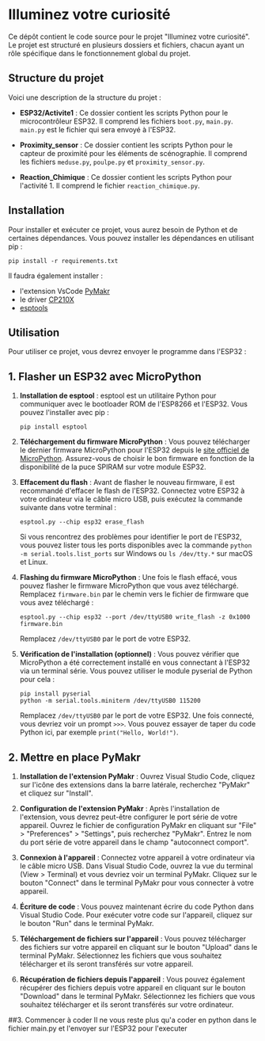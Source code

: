 # Illuminez votre curiosité

Ce dépôt contient le code source pour le projet "Illuminez votre curiosité". Le projet est structuré en plusieurs dossiers et fichiers, chacun ayant un rôle spécifique dans le fonctionnement global du projet.


## Structure du projet

Voici une description de la structure du projet :

- **ESP32/Activite1** : Ce dossier contient les scripts Python pour le microcontrôleur ESP32. Il comprend les fichiers `boot.py`, `main.py`. `main.py` est le fichier qui sera envoyé à l'ESP32.

- **Proximity_sensor** : Ce dossier contient les scripts Python pour le capteur de proximité pour les éléments de scénographie. Il comprend les fichiers `meduse.py`, `poulpe.py` et `proximity_sensor.py`.

- **Reaction_Chimique** : Ce dossier contient les scripts Python pour l'activité 1. Il comprend le fichier `reaction_chimique.py`.


## Installation

Pour installer et exécuter ce projet, vous aurez besoin de Python et de certaines dépendances. Vous pouvez installer les dépendances en utilisant pip :

```
pip install -r requirements.txt
```

Il faudra également installer :
- l'extension VsCode [PyMakr](https://marketplace.visualstudio.com/items?itemName=pycom.Pymakr)
- le driver [CP210X](https://www.silabs.com/developers/usb-to-uart-bridge-vcp-drivers?tab=overview)
- [esptools](https://github.com/espressif/esptool/)

## Utilisation

Pour utiliser ce projet, vous devrez envoyer le programme dans l'ESP32 :

## 1. Flasher un ESP32 avec MicroPython

1. **Installation de esptool** : esptool est un utilitaire Python pour communiquer avec le bootloader ROM de l'ESP8266 et l'ESP32. Vous pouvez l'installer avec pip :

    ```
    pip install esptool
    ```

2. **Téléchargement du firmware MicroPython** : Vous pouvez télécharger le dernier firmware MicroPython pour l'ESP32 depuis le [site officiel de MicroPython](https://micropython.org/download/esp32/). Assurez-vous de choisir le bon firmware en fonction de la disponibilité de la puce SPIRAM sur votre module ESP32.

3. **Effacement du flash** : Avant de flasher le nouveau firmware, il est recommandé d'effacer le flash de l'ESP32. Connectez votre ESP32 à votre ordinateur via le câble micro USB, puis exécutez la commande suivante dans votre terminal :

    ```
    esptool.py --chip esp32 erase_flash
    ```

    Si vous rencontrez des problèmes pour identifier le port de l'ESP32, vous pouvez lister tous les ports disponibles avec la commande `python -m serial.tools.list_ports` sur Windows ou `ls /dev/tty.*` sur macOS et Linux.

4. **Flashing du firmware MicroPython** : Une fois le flash effacé, vous pouvez flasher le firmware MicroPython que vous avez téléchargé. Remplacez `firmware.bin` par le chemin vers le fichier de firmware que vous avez téléchargé :

    ```
    esptool.py --chip esp32 --port /dev/ttyUSB0 write_flash -z 0x1000 firmware.bin
    ```

    Remplacez `/dev/ttyUSB0` par le port de votre ESP32.

5. **Vérification de l'installation (optionnel)** : Vous pouvez vérifier que MicroPython a été correctement installé en vous connectant à l'ESP32 via un terminal série. Vous pouvez utiliser le module pyserial de Python pour cela :

    ```
    pip install pyserial
    python -m serial.tools.miniterm /dev/ttyUSB0 115200
    ```

    Remplacez `/dev/ttyUSB0` par le port de votre ESP32. Une fois connecté, vous devriez voir un prompt `>>>`. Vous pouvez essayer de taper du code Python ici, par exemple `print("Hello, World!")`.

## 2. Mettre en place PyMakr

1. **Installation de l'extension PyMakr** : Ouvrez Visual Studio Code, cliquez sur l'icône des extensions dans la barre latérale, recherchez "PyMakr" et cliquez sur "Install".

2. **Configuration de l'extension PyMakr** : Après l'installation de l'extension, vous devrez peut-être configurer le port série de votre appareil. Ouvrez le fichier de configuration PyMakr en cliquant sur "File" > "Preferences" > "Settings", puis recherchez "PyMakr". Entrez le nom du port série de votre appareil dans le champ "autoconnect comport".

3. **Connexion à l'appareil** : Connectez votre appareil à votre ordinateur via le câble micro USB. Dans Visual Studio Code, ouvrez la vue du terminal (View > Terminal) et vous devriez voir un terminal PyMakr. Cliquez sur le bouton "Connect" dans le terminal PyMakr pour vous connecter à votre appareil.

4. **Écriture de code** : Vous pouvez maintenant écrire du code Python dans Visual Studio Code. Pour exécuter votre code sur l'appareil, cliquez sur le bouton "Run" dans le terminal PyMakr.

5. **Téléchargement de fichiers sur l'appareil** : Vous pouvez télécharger des fichiers sur votre appareil en cliquant sur le bouton "Upload" dans le terminal PyMakr. Sélectionnez les fichiers que vous souhaitez télécharger et ils seront transférés sur votre appareil.

6. **Récupération de fichiers depuis l'appareil** : Vous pouvez également récupérer des fichiers depuis votre appareil en cliquant sur le bouton "Download" dans le terminal PyMakr. Sélectionnez les fichiers que vous souhaitez télécharger et ils seront transférés sur votre ordinateur.


##3. Commencer à coder
Il ne vous reste plus qu'a coder en python dans le fichier main.py et l'envoyer sur l'ESP32 pour l'executer
